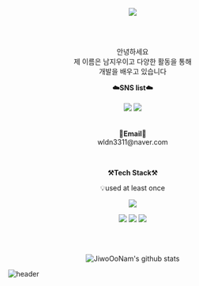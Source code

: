

<!--
**JiwoOoNam/JiwoOoNam** is a ✨ _special_ ✨ repository because its `README.md` (this file) appears on your GitHub profile.

Here are some ideas to get you started:

- 🔭 I’m currently working on ...
- 🌱 I’m currently learning ...
- 👯 I’m looking to collaborate on ...
- 🤔 I’m looking for help with ...
- 💬 Ask me about ...
- 📫 How to reach me: ...
- 😄 Pronouns: ...
- ⚡ Fun fact: ...
-->

<p align = "center">
<img src="https://capsule-render.vercel.app/api?type=waving&color=auto&height=300&section=header&text=Hello!🌱&fontSize=70" />
</p>
<br>
<br>

<p align="center">
안녕하세요<br>
제 이름은 남지우이고 다양한 활동을 통해<br>
개발을 배우고 있습니다<br>
</p>

<p align="center">
    <Strong>☁️SNS list☁️</Strong><br><br>
    <a href="https://www.instagram.com/errornam_3/" target="_blank"><img src="https://img.shields.io/badge/Instagram-E4405F?logo=Instagram&logoColor=white"/></a>
    <a href="https://jiwoo0.tistory.com" target="_blank"><img src = "https://img.shields.io/badge/Velog-20C997?logo=velog&logoColor=white"></a>
    <br>
<br><br>
<Strong>📧Email📧</Strong><br>wldn3311@naver.com<br>
</p>



<br>

<p align="center">
    <Strong>⚒️Tech Stack⚒️</Strong><br>
    <p align="center">
    💡used at least once
</p>
<p align="center" display="inline-block">
    <img src="https://img.shields.io/badge/Python-3776AB?style=for-the-badge&logo=Python&logoColor=white">
<p align="center" display="inline-block">
    <img src="https://img.shields.io/badge/HTML5-E34F26?style=for-the-badge&logo=html5&logoColor=white">
    <img src="https://img.shields.io/badge/CSS-239120?style=for-the-badge&logo=CSS&logoColor=white">
    <img src="https://img.shields.io/badge/R-276DC3?style=for-the-badge&logo=R&logoColor=white">
</p><br>

<br>

<div align=center>
    

![JiwoOoNam's github stats](https://github-readme-stats.vercel.app/api?username=JiwoOoNam&show_icons=true)
</div>

![header](https://capsule-render.vercel.app/api?type=waving&color=gradient&height=120&animation=fadeIn&section=footer&text=🌱🍄🌵&fontAlign=70)



